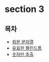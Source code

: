 # section 3

## 목차

- [회문 문자열](https://github.com/ichbinmin2/Algorythm/blob/main/Inflearn-Algorythm/sec3/1-회문문자열/1-회문문자열.md)
- [유효한 팰린드롬](https://github.com/ichbinmin2/Algorythm/blob/main/Inflearn-Algorythm/sec3/2-유효한-팰린드롬/2-유효한-팰린드롬.md)
- [숫자만 추출](https://github.com/ichbinmin2/Algorythm/blob/main/Inflearn-Algorythm/sec3/3-숫자만-추출/3-숫자만-추출.md)
